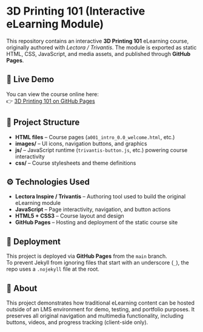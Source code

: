 # 3D Printing 101 (Interactive eLearning Module)

This repository contains an interactive **3D Printing 101** eLearning course, originally authored with *Lectora / Trivantis*. The module is exported as static HTML, CSS, JavaScript, and media assets, and published through **GitHub Pages**.

## 🔗 Live Demo
You can view the course online here:  
👉 [3D Printing 101 on GitHub Pages](https://dgutensohn03.github.io/3D_Printing/)

## 📂 Project Structure
- **HTML files** – Course pages (`a001_intro_0.0_welcome.html`, etc.)  
- **images/** – UI icons, navigation buttons, and graphics  
- **js/** – JavaScript runtime (`trivantis-button.js`, etc.) powering course interactivity  
- **css/** – Course stylesheets and theme definitions  

## ⚙️ Technologies Used
- **Lectora Inspire / Trivantis** – Authoring tool used to build the original eLearning module  
- **JavaScript** – Page interactivity, navigation, and button actions  
- **HTML5 + CSS3** – Course layout and design  
- **GitHub Pages** – Hosting and deployment of the static course site  

## 🚀 Deployment
This project is deployed via **GitHub Pages** from the `main` branch.  
To prevent Jekyll from ignoring files that start with an underscore (`_`), the repo uses a `.nojekyll` file at the root.  

## 📖 About
This project demonstrates how traditional eLearning content can be hosted outside of an LMS environment for demo, testing, and portfolio purposes. It preserves all original navigation and multimedia functionality, including buttons, videos, and progress tracking (client-side only).

